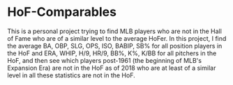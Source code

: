 # HoF-Comparables
This is a personal project trying to find MLB players who are not in the Hall of Fame who are of a similar level to the average HoFer.
In this project, I find the average BA, OBP, SLG, OPS, ISO, BABIP, SB% for all position players in the HoF and ERA, WHIP, H/9, HR/9, BB%, K%, K/BB for all pitchers in the HoF, and then see which players post-1961 (the beginning of MLB's Expansion Era) are not in the HoF as of 2018 who are at least of a similar level in all these statistics are not in the HoF.

